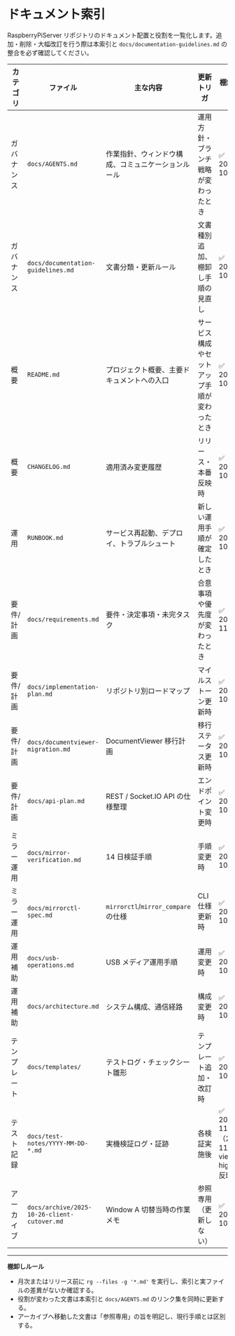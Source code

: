 # ドキュメント索引

RaspberryPiServer リポジトリのドキュメント配置と役割を一覧化します。追加・削除・大幅改訂を行う際は本索引と `docs/documentation-guidelines.md` の整合を必ず確認してください。

| カテゴリ | ファイル | 主な内容 | 更新トリガ | 棚卸し状況 |
| --- | --- | --- | --- | --- |
| ガバナンス | `docs/AGENTS.md` | 作業指針、ウィンドウ構成、コミュニケーションルール | 運用方針・ブランチ戦略が変わったとき | ✅ 2025-10-31 |
| ガバナンス | `docs/documentation-guidelines.md` | 文書分類・更新ルール | 文書種別追加、棚卸し手順の見直し | ✅ 2025-10-31 |
| 概要 | `README.md` | プロジェクト概要、主要ドキュメントへの入口 | サービス構成やセットアップ手順が変わったとき | ✅ 2025-10-31 |
| 概要 | `CHANGELOG.md` | 適用済み変更履歴 | リリース・本番反映時 | ✅ 2025-10-31 |
| 運用 | `RUNBOOK.md` | サービス再起動、デプロイ、トラブルシュート | 新しい運用手順が確定したとき | ✅ 2025-10-31 |
| 要件/計画 | `docs/requirements.md` | 要件・決定事項・未完タスク | 合意事項や優先度が変わったとき | ✅ 2025-11-02 |
| 要件/計画 | `docs/implementation-plan.md` | リポジトリ別ロードマップ | マイルストーン更新時 | ✅ 2025-10-31 |
| 要件/計画 | `docs/documentviewer-migration.md` | DocumentViewer 移行計画 | 移行ステータス更新時 | ✅ 2025-10-31 |
| 要件/計画 | `docs/api-plan.md` | REST / Socket.IO API の仕様整理 | エンドポイント変更時 | ✅ 2025-10-31 |
| ミラー運用 | `docs/mirror-verification.md` | 14 日検証手順 | 手順変更時 | ✅ 2025-10-31 |
| ミラー運用 | `docs/mirrorctl-spec.md` | `mirrorctl`/`mirror_compare` の仕様 | CLI 仕様更新時 | ✅ 2025-10-31 |
| 運用補助 | `docs/usb-operations.md` | USB メディア運用手順 | 運用変更時 | ✅ 2025-10-31 |
| 運用補助 | `docs/architecture.md` | システム構成、通信経路 | 構成変更時 | ✅ 2025-10-31 |
| テンプレート | `docs/templates/` | テストログ・チェックシート雛形 | テンプレート追加・改訂時 | ✅ 2025-10-31 |
| テスト記録 | `docs/test-notes/YYYY-MM-DD-*.md` | 実機検証ログ・証跡 | 各検証実施後 | ✅ 2025-11-02（2025-11-02 viewer highlight 反映） |
| アーカイブ | `docs/archive/2025-10-26-client-cutover.md` | Window A 切替当時の作業メモ | 参照専用（更新しない） | ✅ 2025-10-31 |

---

**棚卸しルール**
- 月次またはリリース前に `rg --files -g '*.md'` を実行し、索引と実ファイルの差異がないか確認する。  
- 役割が変わった文書は本索引と `docs/AGENTS.md` のリンク集を同時に更新する。  
- アーカイブへ移動した文書は「参照専用」の旨を明記し、現行手順とは区別する。
